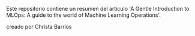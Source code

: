 Este repositorio contiene un resumen del articulo 'A Gentle Introduction to MLOps: A guide to the world of Machine Learning Operations'.

creado por Christa Barrios